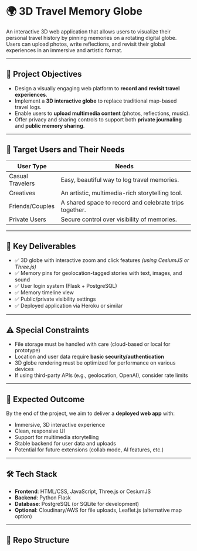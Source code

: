 # 🌍 3D Travel Memory Globe

An interactive 3D web application that allows users to visualize their personal travel history by pinning memories on a rotating digital globe. Users can upload photos, write reflections, and revisit their global experiences in an immersive and artistic format.

---

## 📌 Project Objectives

- Design a visually engaging web platform to **record and revisit travel experiences**.
- Implement a **3D interactive globe** to replace traditional map-based travel logs.
- Enable users to **upload multimedia content** (photos, reflections, music).
- Offer privacy and sharing controls to support both **private journaling** and **public memory sharing**.

---

## 👤 Target Users and Their Needs

| User Type         | Needs                                                                 |
|------------------|----------------------------------------------------------------------|
| Casual Travelers | Easy, beautiful way to log travel memories.                          |
| Creatives        | An artistic, multimedia-rich storytelling tool.                      |
| Friends/Couples  | A shared space to record and celebrate trips together.               |
| Private Users     | Secure control over visibility of memories.                         |

---

## 🚀 Key Deliverables

- ✅ 3D globe with interactive zoom and click features *(using CesiumJS or Three.js)*  
- ✅ Memory pins for geolocation-tagged stories with text, images, and sound  
- ✅ User login system (Flask + PostgreSQL)  
- ✅ Memory timeline view  
- ✅ Public/private visibility settings  
- ✅ Deployed application via Heroku or similar  

---

## ⚠️ Special Constraints

- File storage must be handled with care (cloud-based or local for prototype)
- Location and user data require **basic security/authentication**
- 3D globe rendering must be optimized for performance on various devices
- If using third-party APIs (e.g., geolocation, OpenAI), consider rate limits

---

## 🎯 Expected Outcome

By the end of the project, we aim to deliver a **deployed web app** with:

- Immersive, 3D interactive experience  
- Clean, responsive UI  
- Support for multimedia storytelling  
- Stable backend for user data and uploads  
- Potential for future extensions (collab mode, AI features, etc.)

---

## 🛠 Tech Stack

- **Frontend**: HTML/CSS, JavaScript, Three.js or CesiumJS  
- **Backend**: Python Flask  
- **Database**: PostgreSQL (or SQLite for development)  
- **Optional**: Cloudinary/AWS for file uploads, Leaflet.js (alternative map option)

---

## 📂 Repo Structure

